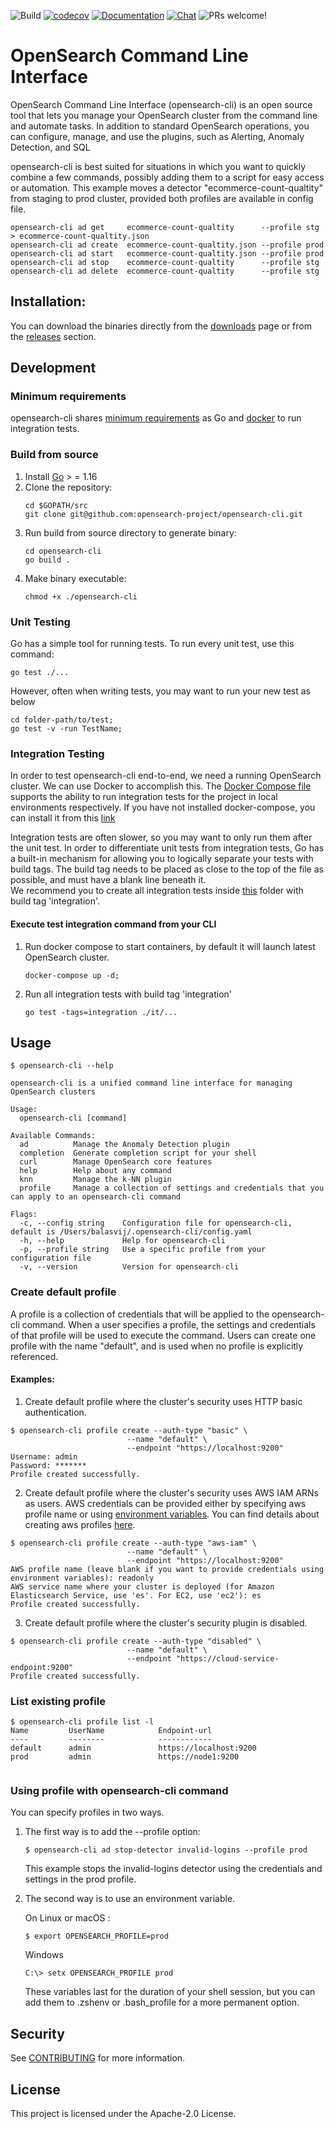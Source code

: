 ![Build](https://github.com/opendistro-for-elasticsearch/odfe-cli/workflows/Build%20and%20Test%20odfe-cli/badge.svg?branch=main)
[![codecov](https://codecov.io/gh/opendistro-for-elasticsearch/odfe-cli/branch/main/graph/badge.svg?flag=odfe-cli)](https://codecov.io/gh/opendistro-for-elasticsearch/odfe-cli)
[![Documentation](https://img.shields.io/badge/doc-reference-blue)](https://opendistro.github.io/for-elasticsearch-docs/docs/cli/)
[![Chat](https://img.shields.io/badge/chat-on%20forums-blue)](https://discuss.opendistrocommunity.dev/c/cli/55)
![PRs welcome!](https://img.shields.io/badge/PRs-welcome!-success)
# OpenSearch Command Line Interface

OpenSearch Command Line Interface (opensearch-cli) is an open source tool that lets you manage your OpenSearch cluster from the command line
and automate tasks. In addition to standard OpenSearch operations, you can configure,
manage, and use the plugins, such as Alerting, Anomaly Detection, and SQL

opensearch-cli is best suited for situations in which you want to quickly combine a few commands, possibly adding them to
a script for easy access or automation. This example moves a detector "ecommerce-count-qualtity" from staging
to prod cluster, provided both profiles are available in config file.

```
opensearch-cli ad get     ecommerce-count-qualtity      --profile stg > ecommerce-count-qualtity.json
opensearch-cli ad create  ecommerce-count-qualtity.json --profile prod
opensearch-cli ad start   ecommerce-count-qualtity.json --profile prod
opensearch-cli ad stop    ecommerce-count-qualtity      --profile stg
opensearch-cli ad delete  ecommerce-count-qualtity      --profile stg
```
## Installation:

You can download the binaries directly from the [downloads](https://opendistro.github.io/for-elasticsearch/downloads.html) page
or from the [releases](https://github.com/opensearch-project/opensearch-cli/releases) section.


## Development

### Minimum requirements

opensearch-cli shares [minimum requirements](https://github.com/golang/go/wiki/MinimumRequirements#minimum-requirements) as Go
and [docker](https://docs.docker.com/get-docker/) to run integration tests.

### Build from source
1. Install [Go](https://golang.org/doc/install) > = 1.16
2. Clone the repository:
    ```
    cd $GOPATH/src
    git clone git@github.com:opensearch-project/opensearch-cli.git
    ```
3. Run build from source directory to generate binary:
   ```
   cd opensearch-cli
   go build .
   ```
4. Make binary executable:
    ```
    chmod +x ./opensearch-cli
    ```

### Unit Testing
Go has a simple tool for running tests. To run every unit test, use this command:
 ```
go test ./...
```
 
However, often when writing tests, you may want to run your new test as below
```
cd folder-path/to/test;
go test -v -run TestName; 
```

### Integration Testing
In order to test opensearch-cli end-to-end, we need a running OpenSearch cluster. We can use Docker to accomplish this. 
The [Docker Compose file](./docker-compose.yml) supports the ability to run integration tests for the project in local environments respectively.
If you have not installed docker-compose, you can install it from this [link](https://docs.docker.com/compose/install/)

Integration tests are often slower, so you may want to only run them after the unit test. In order to differentiate unit tests from integration tests, Go has a built-in mechanism for allowing you to logically separate your tests
with build tags. The build tag needs to be placed as close to the top of the file as possible, and must have a blank line beneath it.   
We recommend you to create all integration tests inside [this](./it) folder with build tag 'integration'.

#### Execute test integration command from your CLI
1. Run docker compose to start containers, by default it will launch latest OpenSearch cluster.
    ```
    docker-compose up -d;
    ```
2. Run all integration tests with build tag 'integration'
    ```
    go test -tags=integration ./it/...
    ```

## Usage

```
$ opensearch-cli --help

opensearch-cli is a unified command line interface for managing OpenSearch clusters

Usage:
  opensearch-cli [command]

Available Commands:
  ad          Manage the Anomaly Detection plugin
  completion  Generate completion script for your shell
  curl        Manage OpenSearch core features
  help        Help about any command
  knn         Manage the k-NN plugin
  profile     Manage a collection of settings and credentials that you can apply to an opensearch-cli command

Flags:
  -c, --config string    Configuration file for opensearch-cli, default is /Users/balasvij/.opensearch-cli/config.yaml
  -h, --help             Help for opensearch-cli
  -p, --profile string   Use a specific profile from your configuration file
  -v, --version          Version for opensearch-cli

```

### Create default profile
A profile is a collection of credentials that will be applied to the opensearch-cli command. When a user specifies a profile, 
the settings and credentials of that profile will be used to execute the command.
Users can create one profile with the name "default", and is used when no profile is explicitly referenced. 

#### Examples:

1. Create default profile where the cluster's security uses HTTP basic authentication.
```
$ opensearch-cli profile create --auth-type "basic" \
                          --name "default" \
                          --endpoint "https://localhost:9200" 
Username: admin
Password: *******
Profile created successfully.
```
2. Create default profile where the cluster's security uses AWS IAM ARNs as users.
AWS credentials can be provided either by specifying aws profile name or using [environment variables](https://docs.aws.amazon.com/cli/latest/userguide/cli-configure-envvars.html).
You can find details about creating aws profiles [here](https://docs.aws.amazon.com/cli/latest/userguide/cli-configure-files.html).
```
$ opensearch-cli profile create --auth-type "aws-iam" \
                          --name "default" \
                          --endpoint "https://localhost:9200" 
AWS profile name (leave blank if you want to provide credentials using environment variables): readonly      
AWS service name where your cluster is deployed (for Amazon Elasticsearch Service, use 'es'. For EC2, use 'ec2'): es
Profile created successfully.
```
3. Create default profile where the cluster's security plugin is disabled.
```
$ opensearch-cli profile create --auth-type "disabled" \
                          --name "default" \
                          --endpoint "https://cloud-service-endpoint:9200" 
Profile created successfully.
```

### List existing profile

```
$ opensearch-cli profile list -l
Name         UserName            Endpoint-url             
----         --------            ------------              
default      admin               https://localhost:9200   
prod         admin               https://node1:9200
                 
```

### Using profile with opensearch-cli command

You can specify profiles in two ways.

1. The first way is to add the --profile <name> option:    
    ```
    $ opensearch-cli ad stop-detector invalid-logins --profile prod
    ```
    This example stops the invalid-logins detector using the credentials and settings in the prod profile.
    
2. The second way is to use an environment variable.

    On Linux or macOS :
    ```
    $ export OPENSEARCH_PROFILE=prod
    ```
    Windows
    ```
    C:\> setx OPENSEARCH_PROFILE prod
    ```
   These variables last for the duration of your shell session, but you can add them to .zshenv or .bash_profile
   for a more permanent option.
    
## Security

See [CONTRIBUTING](https://github.com/opensearch-project/opensearch-cli/blob/main/CONTRIBUTING.md#security-issue-notifications) for more information.

## License

This project is licensed under the Apache-2.0 License.

